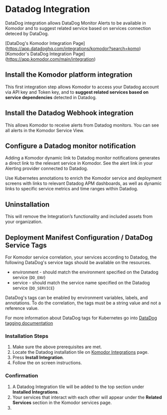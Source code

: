 # Datadog Integration


DataDog integration allows DataDog Monitor Alerts to be available in Komodor and to suggest related service based on services connection deteced by DataDog.

[DataDog's Komodor Integration Page] (https://app.datadoghq.com/integrations/komodor?search=komo)
[Komodor's DataDog  Integration Page] (https://app.komodor.com/main/integration)


## Install the Komodor platform integration
 This first integration step allows Komodor to access your Datadog account via API key and Token key, and to **suggest related services based on service dependencies** detected in Datadog.

## Install the Datadog Webhook integration
 This allows Komodor to receive alerts from Datadog monitors. You can see all alerts in the Komodor Service View.

## Configure a Datadog monitor notification
Adding a Komodor dynamic link to Datadog monitor notifications generates a direct link to the relevant service in Komodor. See the alert link in your Alerting provider connected to Datadog.

Use Kubernetes annotations to enrich the Komodor service and deployment screens with links to relevant Datadog APM dashboards, as well as dynamic links to specific service metrics and time ranges within Datadog.

## Uninstallation
This will remove the Integration’s functionality and included assets from your organization.


## Deployment Manifest Configuration / DataDog Service Tags


For Komodor service correlation, your services according to Datadog, the following DataDog's service tags should be available on the resources.

- environment - should match the environment specified on the Datadog service (`DD_ENV`)
- service - should match the service name specified on the Datadog service (`DD_SERVICE`)

DataDog's tags can be enabled by environment variables, labels, and annotations.
To do the correlation, the tags must be a string value and not a reference value.

For more information about DataDog tags for Kubernetes go into [DataDog tagging documentation](https://docs.datadoghq.com/getting_started/tagging/unified_service_tagging/?tab=kubernetes)

### Installation Steps

1. Make sure the above prerequisites are met.
1. Locate the Datadog installation tile on [Komodor Integrations](https://app.komodor.com/main/integration) page.
1. Press __Install Integration__.
1. Follow the on screen instructions.

### Confirmation

1. A Datadog Integration tile will be added to the top section under __Installed Integrations__.
1. Your services that interact with each other will appear under the __Related Services__ section in the Komodor services page.
2. 
